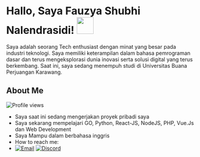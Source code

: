 # Hallo, Saya Fauzya Shubhi Nalendrasidi! <img width="45" src="https://blog.joypixels.com/content/images/2019/06/waving_hand_sign_1024.gif"> 
Saya adalah seorang Tech enthusiast dengan minat yang besar pada industri teknologi. Saya memiliki keterampilan dalam bahasa pemrograman dasar dan terus mengeksplorasi dunia inovasi serta solusi digital yang terus berkembang. Saat ini, saya sedang menempuh studi di Universitas Buana Perjuangan Karawang.


## **About Me**
![Profile views](https://komarev.com/ghpvc/?username=Nalendr&color=brightgreen)
- Saya saat ini sedang mengerjakan proyek pribadi saya
- Saya sekarang mempelajari GO, Python, React-JS, NodeJS, PHP, Vue.Js dan Web Development
- Saya Mampu dalam berbahasa inggris 
- How to reach me:
- [![Email](https://img.shields.io/badge/Email-Contact-red?logo=gmail&style=for-the-badge)](mailto:fauzyasn@gmail.com) [![Discord](https://img.shields.io/badge/Discord-Uzyy-5865F2?logo=discord&style=for-the-badge)](https://discord.gg/TeT6bUPx)
